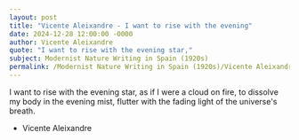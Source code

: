 ```yaml
---
layout: post
title: "Vicente Aleixandre - I want to rise with the evening"
date: 2024-12-28 12:00:00 -0000
author: Vicente Aleixandre
quote: "I want to rise with the evening star,"
subject: Modernist Nature Writing in Spain (1920s)
permalink: /Modernist Nature Writing in Spain (1920s)/Vicente Aleixandre/Vicente Aleixandre - I want to rise with the evening
---
```


I want to rise with the evening star,
as if I were a cloud on fire,
to dissolve my body in the evening mist,
flutter with the fading light
of the universe's breath.

- Vicente Aleixandre
